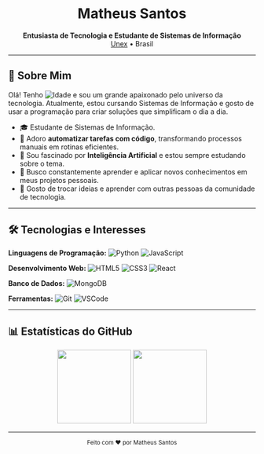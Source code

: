 <div align="center">
  <h1>Matheus Santos</h1>
  <p>
    <b>Entusiasta de Tecnologia e Estudante de Sistemas de Informação</b><br>
    <a href="https://unex.edu.br">Unex</a> • Brasil
  </p>
</div>

---

## 👋 Sobre Mim

Olá! Tenho <img src="https://img.shields.io/badge/dynamic/json?url=https://api.s-n-c-k.workers.dev/api/v1/age?dob=1997-04-18&label=idade&color=blue&style=flat-square" alt="Idade"/> e sou um grande apaixonado pelo universo da tecnologia. Atualmente, estou cursando Sistemas de Informação e gosto de usar a programação para criar soluções que simplificam o dia a dia.

- 🎓 Estudante de Sistemas de Informação.
- 🤖 Adoro **automatizar tarefas com código**, transformando processos manuais em rotinas eficientes.
- 🧠 Sou fascinado por **Inteligência Artificial** e estou sempre estudando sobre o tema.
- 🌱 Busco constantemente aprender e aplicar novos conhecimentos em meus projetos pessoais.
- 💬 Gosto de trocar ideias e aprender com outras pessoas da comunidade de tecnologia.

---

## 🛠️ Tecnologias e Interesses

**Linguagens de Programação:** ![Python](https://img.shields.io/badge/Python-3776AB?style=for-the-badge&logo=python&logoColor=white)
![JavaScript](https://img.shields.io/badge/JavaScript-F7DF1E?style=for-the-badge&logo=javascript&logoColor=black)

**Desenvolvimento Web:** ![HTML5](https://img.shields.io/badge/HTML5-E34F26?style=for-the-badge&logo=html5&logoColor=white)
![CSS3](https://img.shields.io/badge/CSS3-1572B6?style=for-the-badge&logo=css3&logoColor=white)
![React](https://img.shields.io/badge/React-20232A?style=for-the-badge&logo=react&logoColor=61DAFB)

**Banco de Dados:** ![MongoDB](https://img.shields.io/badge/MongoDB-47A248?style=for-the-badge&logo=mongodb&logoColor=white)

**Ferramentas:** ![Git](https://img.shields.io/badge/GIT-E44C30?style=for-the-badge&logo=git&logoColor=white)
![VSCode](https://img.shields.io/badge/Vscode-007ACC?style=for-the-badge&logo=visual-studio-code&logoColor=white)

---

## 📊 Estatísticas do GitHub

<div align="center">
  <img height="150" src="https://github-readme-stats.vercel.app/api?username=matheusesdev&theme=transparent&bg_color=000&border_color=30A3DC&show_icons=true&icon_color=30A3DC&title_color=E94D5F&text_color=FFF" />
  <img height="150" src="https://github-readme-stats.vercel.app/api/top-langs/?username=matheusesdev&layout=compact&bg_color=000&border_color=30A3DC&title_color=E94D5F&text_color=FFF" />
</div>

---

<div align="center">
  <sub>Feito com ❤️ por Matheus Santos</sub>
</div>
